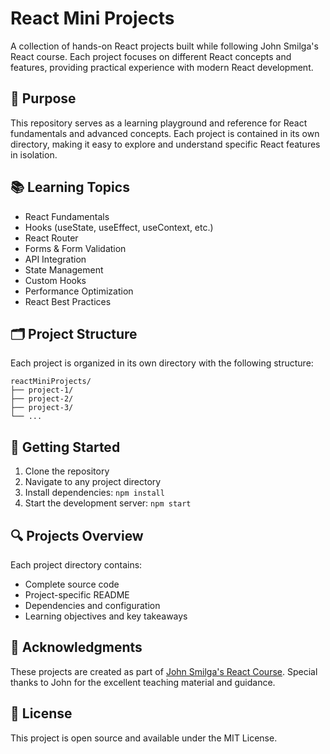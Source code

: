 # React Mini Projects

A collection of hands-on React projects built while following John Smilga's React course. Each project focuses on different React concepts and features, providing practical experience with modern React development.

## 🎯 Purpose

This repository serves as a learning playground and reference for React fundamentals and advanced concepts. Each project is contained in its own directory, making it easy to explore and understand specific React features in isolation.

## 📚 Learning Topics

- React Fundamentals
- Hooks (useState, useEffect, useContext, etc.)
- React Router
- Forms & Form Validation
- API Integration
- State Management
- Custom Hooks
- Performance Optimization
- React Best Practices

## 🗂️ Project Structure

Each project is organized in its own directory with the following structure:
```
reactMiniProjects/
├── project-1/
├── project-2/
├── project-3/
└── ...
```

## 🚀 Getting Started

1. Clone the repository
2. Navigate to any project directory
3. Install dependencies: `npm install`
4. Start the development server: `npm start`

## 🔍 Projects Overview

Each project directory contains:
- Complete source code
- Project-specific README
- Dependencies and configuration
- Learning objectives and key takeaways

## 🙏 Acknowledgments

These projects are created as part of [John Smilga's React Course](https://www.udemy.com/course/react-tutorial-and-projects-course/?srsltid=AfmBOopFe8sG25Rjn4bf3B4mcOvW0g-OSD-wJIdu19D8U-347RqZyJi8). Special thanks to John for the excellent teaching material and guidance.

## 📝 License

This project is open source and available under the MIT License.